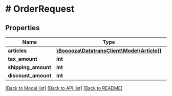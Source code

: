 # # OrderRequest

## Properties

Name | Type | Description | Notes
------------ | ------------- | ------------- | -------------
**articles** | [**\Booooza\DatatransClient\Model\Article[]**](Article.md) |  | [optional]
**tax_amount** | **int** |  | [optional]
**shipping_amount** | **int** |  | [optional]
**discount_amount** | **int** |  | [optional]

[[Back to Model list]](../../README.md#models) [[Back to API list]](../../README.md#endpoints) [[Back to README]](../../README.md)
